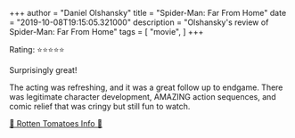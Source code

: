 +++
author = "Daniel Olshansky"
title = "Spider-Man: Far From Home"
date = "2019-10-08T19:15:05.321000"
description = "Olshansky's review of Spider-Man: Far From Home"
tags = [
    "movie",
]
+++

Rating: ⭐⭐⭐⭐⭐

Surprisingly great!

The acting was refreshing, and it was a great follow up to endgame. There was legitimate character development, AMAZING action sequences, and comic relief that was cringy but still fun to watch.

[🍅 Rotten Tomatoes Info 🍅](https://www.rottentomatoes.com//m/spider_man_far_from_home)
